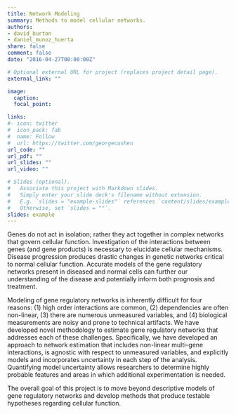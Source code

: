 ```yaml
---
title: Network Modeling
summary: Methods to model cellular networks.
authors:
- david_burton
- daniel_munoz_huerta
share: false
comment: false
date: "2016-04-27T00:00:00Z"

# Optional external URL for project (replaces project detail page).
external_link: ""

image:
  caption: 
  focal_point: 

links:
#- icon: twitter
#  icon_pack: fab
#  name: Follow
#  url: https://twitter.com/georgecushen
url_code: ""
url_pdf: ""
url_slides: ""
url_video: ""

# Slides (optional).
#   Associate this project with Markdown slides.
#   Simply enter your slide deck's filename without extension.
#   E.g. `slides = "example-slides"` references `content/slides/example-slides.md`.
#   Otherwise, set `slides = ""`.
slides: example
---
```


Genes do not act in isolation; rather they act together in complex networks that govern cellular function. Investigation of the interactions between genes (and gene products) is necessary to elucidate cellular mechanisms. Disease progression produces drastic changes in genetic networks critical to normal cellular function. Accurate models of the gene regulatory networks present in diseased and normal cells can further our understanding of the disease and potentially inform both prognosis and treatment.

Modeling of gene regulatory networks is inherently difficult for four reasons: (1) high order interactions are common, (2) dependencies are often non-linear, (3) there are numerous unmeasured variables, and (4) biological measurements are noisy and prone to technical artifacts. We have developed novel methodology to estimate gene regulatory networks that addresses each of these challenges. Specifically, we have developed an approach to network estimation that includes non-linear multi-gene interactions, is agnostic with respect to unmeasured variables, and explicitly models and incorporates uncertainty in each step of the analysis. Quantifying model uncertainty allows researchers to determine highly probable features and areas in which additional experimentation is needed. 

The overall goal of this project is to move beyond descriptive models of gene regulatory networks and develop methods that produce testable hypotheses regarding cellular function.
